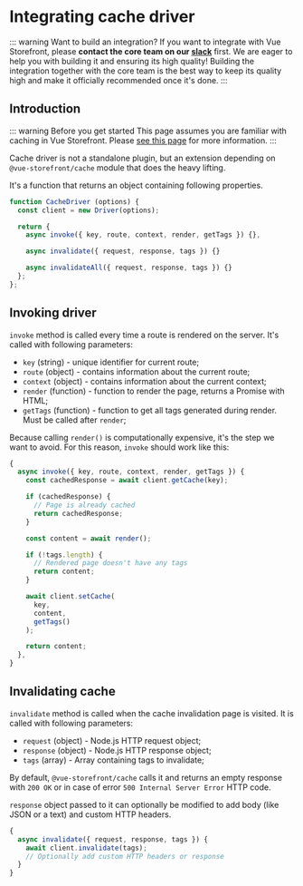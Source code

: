 # Integrating cache driver

::: warning Want to build an integration?
If you want to integrate with Vue Storefront, please **contact the core team on our [slack](https://slack.vuestorefront.io)** first. We are eager to help you with building it and ensuring its high quality! Building the integration together with the core team is the best way to keep its quality high and make it officially recommended once it's done.
:::

## Introduction

::: warning Before you get started
This page assumes you are familiar with caching in Vue Storefront. Please [see this page](../advanced/ssr-cache.md) for more information.
:::

Cache driver is not a standalone plugin, but an extension depending on `@vue-storefront/cache` module that does the heavy lifting.

It's a function that returns an object containing following properties.

```javascript
function CacheDriver (options) {
  const client = new Driver(options);

  return {
    async invoke({ key, route, context, render, getTags }) {},

    async invalidate({ request, response, tags }) {}

    async invalidateAll({ request, response, tags }) {}
  };
};
```

## Invoking driver

`invoke` method is called every time a route is rendered on the server. It's called with following parameters:

* `key` (string) - unique identifier for current route;
* `route` (object) - contains information about the current route;
* `context` (object) - contains information about the current context;
* `render` (function) - function to render the page, returns a Promise with HTML;
* `getTags` (function) - function to get all tags generated during render. Must be called after `render`;

Because calling `render()` is computationally expensive, it's the step we want to avoid. For this reason, `invoke` should work like this:

```javascript
{
  async invoke({ key, route, context, render, getTags }) {
    const cachedResponse = await client.getCache(key);

    if (cachedResponse) {
      // Page is already cached
      return cachedResponse;
    }

    const content = await render();

    if (!tags.length) {
      // Rendered page doesn't have any tags
      return content;
    }

    await client.setCache(
      key,
      content,
      getTags()
    );

    return content;
  },
}
```

## Invalidating cache

`invalidate` method is called when the cache invalidation page is visited. It is called with following parameters:

* `request` (object) - Node.js HTTP request object;
* `response` (object) - Node.js HTTP response object;
* `tags` (array) - Array containing tags to invalidate;

By default, `@vue-storefront/cache` calls it and returns an empty response with `200 OK` or in case of error `500 Internal Server Error` HTTP code.

`response` object passed to it can optionally be modified to add body (like JSON or a text) and custom HTTP headers.

```javascript
{
  async invalidate({ request, response, tags }) {
    await client.invalidate(tags);
    // Optionally add custom HTTP headers or response
  }
}
```
